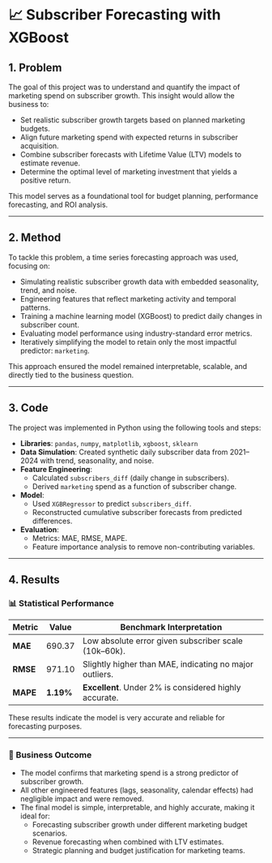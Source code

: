 # 📈 Subscriber Forecasting with XGBoost

## 1. Problem

The goal of this project was to understand and quantify the impact of marketing spend on subscriber growth. This insight would allow the business to:

- Set realistic subscriber growth targets based on planned marketing budgets.
- Align future marketing spend with expected returns in subscriber acquisition.
- Combine subscriber forecasts with Lifetime Value (LTV) models to estimate revenue.
- Determine the optimal level of marketing investment that yields a positive return.

This model serves as a foundational tool for budget planning, performance forecasting, and ROI analysis.

---

## 2. Method

To tackle this problem, a time series forecasting approach was used, focusing on:

- Simulating realistic subscriber growth data with embedded seasonality, trend, and noise.
- Engineering features that reflect marketing activity and temporal patterns.
- Training a machine learning model (XGBoost) to predict daily changes in subscriber count.
- Evaluating model performance using industry-standard error metrics.
- Iteratively simplifying the model to retain only the most impactful predictor: `marketing`.

This approach ensured the model remained interpretable, scalable, and directly tied to the business question.

---

## 3. Code

The project was implemented in Python using the following tools and steps:

- **Libraries**: `pandas`, `numpy`, `matplotlib`, `xgboost`, `sklearn`
- **Data Simulation**: Created synthetic daily subscriber data from 2021–2024 with trend, seasonality, and noise.
- **Feature Engineering**:
  - Calculated `subscribers_diff` (daily change in subscribers).
  - Derived `marketing` spend as a function of subscriber change.
- **Model**: 
  - Used `XGBRegressor` to predict `subscribers_diff`.
  - Reconstructed cumulative subscriber forecasts from predicted differences.
- **Evaluation**: 
  - Metrics: MAE, RMSE, MAPE.
  - Feature importance analysis to remove non-contributing variables.

---

## 4. Results

### 📊 Statistical Performance

| Metric | Value     | Benchmark Interpretation |
|--------|-----------|--------------------------|
| **MAE**  | 690.37    | Low absolute error given subscriber scale (10k–60k). |
| **RMSE** | 971.10    | Slightly higher than MAE, indicating no major outliers. |
| **MAPE** | **1.19%** | **Excellent**. Under 2% is considered highly accurate. |

These results indicate the model is very accurate and reliable for forecasting purposes.

---

### 🎯 Business Outcome

- The model confirms that marketing spend is a strong predictor of subscriber growth.
- All other engineered features (lags, seasonality, calendar effects) had negligible impact and were removed.
- The final model is simple, interpretable, and highly accurate, making it ideal for:
  - Forecasting subscriber growth under different marketing budget scenarios.
  - Revenue forecasting when combined with LTV estimates.
  - Strategic planning and budget justification for marketing teams.
